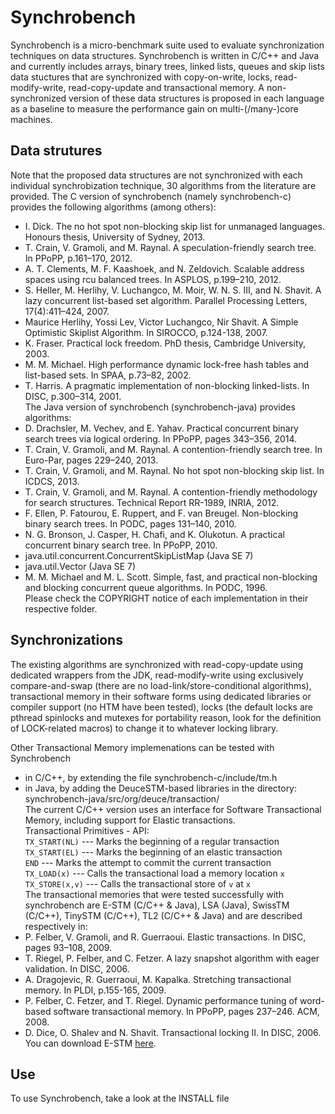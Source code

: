 Synchrobench
============
Synchrobench is a micro-benchmark suite used to evaluate synchronization 
techniques on data structures. Synchrobench is written in C/C++ and Java and
currently includes arrays, binary trees, linked lists, queues and skip lists 
data stuctures that are synchronized with copy-on-write, locks, 
read-modify-write, read-copy-update and transactional memory. A non-synchronized
version of these data structures is proposed in each language as a baseline to 
measure the performance gain on multi-(/many-)core machines.

Data strutures
--------------
Note that the proposed data structures are not synchronized with each individual
synchrobization technique, 30 algorithms from the literature are provided.
The C version of synchrobench (namely synchrobench-c) provides the following
algorithms (among others):
 - I. Dick. The no hot spot non-blocking skip list for unmanaged languages. 
   Honours thesis, University of Sydney, 2013.
 - T. Crain, V. Gramoli, and M. Raynal. A speculation-friendly search tree. In 
   PPoPP, p.161–170, 2012.
 - A. T. Clements, M. F. Kaashoek, and N. Zeldovich. Scalable address spaces 
   using rcu balanced trees. In ASPLOS, p.199–210, 2012.
 - S. Heller, M. Herlihy, V. Luchangco, M. Moir, W. N. S. III, and N. Shavit. A 
   lazy concurrent list-based set algorithm. Parallel Processing Letters, 
   17(4):411–424, 2007.     
 - Maurice Herlihy, Yossi Lev, Victor Luchangco, Nir Shavit. A Simple 
   Optimistic Skiplist Algorithm. In SIROCCO, p.124-138, 2007.
 - K. Fraser. Practical lock freedom. PhD thesis, Cambridge University, 2003.
 - M. M. Michael. High performance dynamic lock-free hash tables and list-based
   sets. In SPAA, p.73–82, 2002.
 - T. Harris. A pragmatic implementation of non-blocking linked-lists. In DISC, 
   p.300–314, 2001.  
The Java version of synchrobench (synchrobench-java) provides algorithms:
 - D. Drachsler, M. Vechev, and E. Yahav. Practical concurrent binary search 
   trees via logical ordering. In PPoPP, pages 343–356, 2014.
 - T. Crain, V. Gramoli, and M. Raynal. A contention-friendly search tree. In 
   Euro-Par, pages 229–240, 2013.
 - T. Crain, V. Gramoli, and M. Raynal. No hot spot non-blocking skip list. In 
   ICDCS, 2013.
 - T. Crain, V. Gramoli, and M. Raynal. A contention-friendly methodology for 
   search structures. Technical Report RR-1989, INRIA, 2012.
 - F. Ellen, P. Fatourou, E. Ruppert, and F. van Breugel. Non-blocking binary 
   search trees. In PODC, pages 131–140, 2010.
 - N. G. Bronson, J. Casper, H. Chafi, and K. Olukotun. A practical 
   concurrent binary search tree. In PPoPP, 2010.
 - java.util.concurrent.ConcurrentSkipListMap (Java SE 7)
 - java.util.Vector (Java SE 7)
 - M. M. Michael and M. L. Scott. Simple, fast, and practical non-blocking and 
   blocking concurrent queue algorithms. In PODC, 1996.  
Please check the COPYRIGHT notice of each implementation in their respective 
folder.

Synchronizations
----------------
The existing algorithms are synchronized with read-copy-update using dedicated
wrappers from the JDK, read-modify-write using exclusively compare-and-swap 
(there are no load-link/store-conditional algorithms), transactional memory
in their software forms using dedicated libraries or compiler support (no 
HTM have been tested), locks (the default locks are pthread spinlocks and 
mutexes for portability reason, look for the definition of LOCK-related macros)
to change it to whatever locking library.

Other Transactional Memory implemenations can be tested with Synchrobench
 - in C/C++, by extending the file synchrobench-c/include/tm.h
 - in Java, by adding the DeuceSTM-based libraries in the directory:
   synchrobench-java/src/org/deuce/transaction/  
The current C/C++ version uses an interface for Software Transactional 
Memory, including support for Elastic transactions.  
Transactional Primitives - API:  
     `TX_START(NL)`  --- Marks the beginning of a regular transaction  
     `TX_START(EL)`  --- Marks the beginning of an elastic transaction  
     `END`           --- Marks the attempt to commit the current transaction  
     `TX_LOAD(x)`    --- Calls the transactional load a memory location `x`  
     `TX_STORE(x,v)` --- Calls the transactional store of `v` at `x`  
The transactional memories that were tested successfully with synchrobench are 
E-STM (C/C++ & Java), LSA (Java), SwissTM (C/C++), TinySTM (C/C++), TL2 (C/C++ &
Java) and are described respectively in:
 - P. Felber, V. Gramoli, and R. Guerraoui. Elastic transactions. In DISC, pages
   93–108, 2009.
 - T. Riegel, P. Felber, and C. Fetzer. A lazy snapshot algorithm with eager 
   validation. In DISC, 2006.
 - A. Dragojevic, R. Guerraoui, M. Kapalka. Stretching transactional memory. In
   PLDI, p.155-165, 2009.
 - P. Felber, C. Fetzer, and T. Riegel. Dynamic performance tuning of 
   word-based software transactional memory. In PPoPP, pages 237–246. ACM, 2008.
 - D. Dice, O. Shalev and N. Shavit. Transactional locking II. In DISC, 2006.  
You can download E-STM [here](http://www.it.usyd.edu.au/~gramoli/tmp/doc/sw/estm-0.3.0.tgz).

Use
---
To use Synchrobench, take a look at the INSTALL file